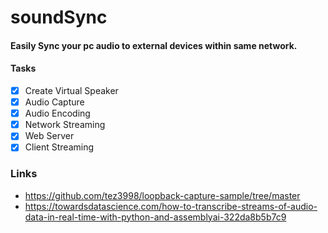 # soundSync

#### Easily Sync your pc audio to external devices within same network.

#### Tasks
- [x] Create Virtual Speaker
- [x] Audio Capture
- [x] Audio Encoding
- [x] Network Streaming
- [x] Web Server
- [x] Client Streaming

### Links
- https://github.com/tez3998/loopback-capture-sample/tree/master
- https://towardsdatascience.com/how-to-transcribe-streams-of-audio-data-in-real-time-with-python-and-assemblyai-322da8b5b7c9
